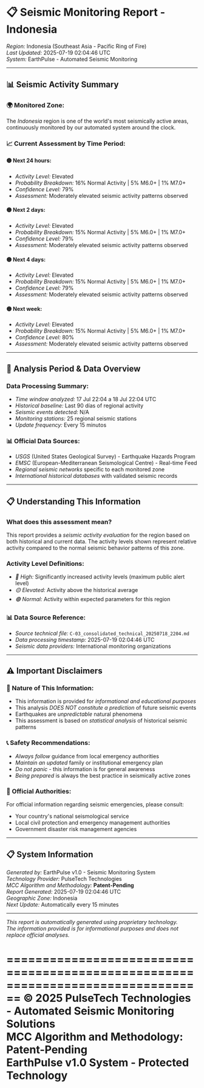 # 📋 Seismic Monitoring Report - Indonesia

*Region:* Indonesia (Southeast Asia - Pacific Ring of Fire)  
*Last Updated:* 2025-07-19 02:04:46 UTC  
*System:* EarthPulse - Automated Seismic Monitoring  

---

## 📊 Seismic Activity Summary

### 🌍 Monitored Zone:
The *Indonesia* region is one of the world's most seismically active areas, continuously monitored by our automated system around the clock.

### 📈 Current Assessment by Time Period:

#### 🟡 Next 24 hours:
- *Activity Level:* Elevated
- *Probability Breakdown:* 16% Normal Activity | 5% M6.0+ | 1% M7.0+
- *Confidence Level:* 79%
- *Assessment:* Moderately elevated seismic activity patterns observed

#### 🟡 Next 2 days:
- *Activity Level:* Elevated
- *Probability Breakdown:* 15% Normal Activity | 5% M6.0+ | 1% M7.0+
- *Confidence Level:* 79%
- *Assessment:* Moderately elevated seismic activity patterns observed

#### 🟡 Next 4 days:
- *Activity Level:* Elevated
- *Probability Breakdown:* 15% Normal Activity | 5% M6.0+ | 1% M7.0+
- *Confidence Level:* 79%
- *Assessment:* Moderately elevated seismic activity patterns observed

#### 🟡 Next week:
- *Activity Level:* Elevated
- *Probability Breakdown:* 15% Normal Activity | 5% M6.0+ | 1% M7.0+
- *Confidence Level:* 80%
- *Assessment:* Moderately elevated seismic activity patterns observed


---

## 📅 Analysis Period & Data Overview

### Data Processing Summary:
- *Time window analyzed:* 17 Jul 22:04 a 18 Jul 22:04 UTC
- *Historical baseline:* Last 90 días of regional activity
- *Seismic events detected:* N/A
- *Monitoring stations:* 25 regional seismic stations
- *Update frequency:* Every 15 minutos

### 📊 Official Data Sources:
- *USGS* (United States Geological Survey) - Earthquake Hazards Program
- *EMSC* (European-Mediterranean Seismological Centre) - Real-time Feed
- *Regional seismic networks* specific to each monitored zone
- *International historical databases* with validated seismic records



---

## 📋 Understanding This Information

### What does this assessment mean?
This report provides a *seismic activity evaluation* for the region based on both historical and current data. The activity levels shown represent relative activity compared to the normal seismic behavior patterns of this zone.

### Activity Level Definitions:
- *🔴 High:* Significantly increased activity levels (maximum public alert level)
- *🟡 Elevated:* Activity above the historical average  
- *🟢 Normal:* Activity within expected parameters for this region

### 📊 Data Source Reference:
- *Source technical file:* `C-03_consolidated_technical_20250718_2204.md`
- *Data processing timestamp:* 2025-07-19 02:04:46 UTC
- *Seismic data providers:* International monitoring organizations

---

## ⚠️ Important Disclaimers

### 🚨 Nature of This Information:
- This information is provided for *informational and educational purposes*
- This analysis *DOES NOT constitute a prediction* of future seismic events
- Earthquakes are *unpredictable* natural phenomena
- This assessment is based on *statistical analysis* of historical seismic patterns

### 📞 Safety Recommendations:
- *Always follow* guidance from local emergency authorities
- *Maintain an updated* family or institutional emergency plan  
- *Do not panic* - this information is for general awareness
- *Being prepared* is always the best practice in seismically active zones

### 🏢 Official Authorities:
For official information regarding seismic emergencies, please consult:
- Your country's national seismological service
- Local civil protection and emergency management authorities
- Government disaster risk management agencies

---

## 📋 System Information

*Generated by:* EarthPulse v1.0 - Seismic Monitoring System  
*Technology Provider:* PulseTech Technologies  
*MCC Algorithm and Methodology:* **Patent-Pending**  
*Report Generated:* 2025-07-19 02:04:46 UTC  
*Geographic Zone:* Indonesia  
*Next Update:* Automatically every 15 minutes  

---

*This report is automatically generated using proprietary technology.*  
*The information provided is for informational purposes and does not replace official analyses.*

================================================================================
**© 2025 PulseTech Technologies - Automated Seismic Monitoring Solutions**  
**MCC Algorithm and Methodology: Patent-Pending**  
**EarthPulse v1.0 System - Protected Technology**
================================================================================
